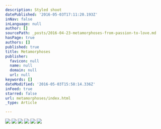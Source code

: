 ```yaml
---
description: Styled shoot
datePublished: '2016-05-03T17:11:20.193Z'
inNav: false
inLanguage: null
author: []
sourcePath: _posts/2016-04-23-metamorphoses-from-passion-to-love.md
hasPage: true
authors: []
published: true
title: Metamorphoses
publisher:
  favicon: null
  name: null
  domain: null
  url: null
keywords: []
dateModified: '2016-05-03T15:58:14.336Z'
inFeed: true
starred: false
url: metamorphoses/index.html
_type: Article

---
```

![](https://the-grid-user-content.s3-us-west-2.amazonaws.com/46d3e05b-bb19-47a8-9c59-29a1adaa45bd.jpg)
![](https://the-grid-user-content.s3-us-west-2.amazonaws.com/d8418873-afa6-40a1-92c2-7c7efe232571.jpg)
![](https://the-grid-user-content.s3-us-west-2.amazonaws.com/8d61993e-8b48-4043-bdb2-1e4d0d10ba87.jpg)
![](https://the-grid-user-content.s3-us-west-2.amazonaws.com/265720a6-2fcd-45fc-8e63-f34dad9af358.jpg)
![](https://the-grid-user-content.s3-us-west-2.amazonaws.com/9ff92b5f-7dfd-466d-a53d-8c639191eecd.jpg)
![](https://the-grid-user-content.s3-us-west-2.amazonaws.com/09b486f3-efe9-4403-b0a3-7fef2b1c7674.jpg)